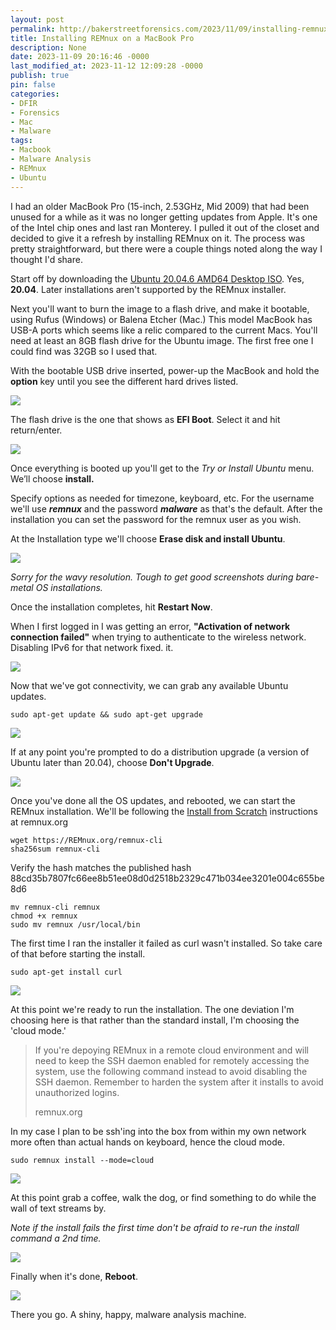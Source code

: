 ```yaml
---
layout: post
permalink: http://bakerstreetforensics.com/2023/11/09/installing-remnux-on-a-macbook-pro/
title: Installing REMnux on a MacBook Pro
description: None
date: 2023-11-09 20:16:46 -0000
last_modified_at: 2023-11-12 12:09:28 -0000
publish: true
pin: false
categories:
- DFIR
- Forensics
- Mac
- Malware
tags:
- Macbook
- Malware Analysis
- REMnux
- Ubuntu
---
```

I had an older MacBook Pro (15-inch, 2.53GHz, Mid 2009) that had been unused for a while as it was no longer getting updates from Apple. It's one of the Intel chip ones and last ran Monterey. I pulled it out of the closet and decided to give it a refresh by installing REMnux on it. The process was pretty straightforward, but there were a couple things noted along the way I thought I'd share.

Start off by downloading the [Ubuntu 20.04.6 AMD64 Desktop ISO](https://releases.ubuntu.com/20.04/ubuntu-20.04.6-desktop-amd64.iso). Yes, **20.04**. Later installations aren't supported by the REMnux installer.

Next you'll want to burn the image to a flash drive, and make it bootable, using Rufus (Windows) or Balena Etcher (Mac.) This model MacBook has USB-A ports which seems like a relic compared to the current Macs. You'll need at least an 8GB flash drive for the Ubuntu image. The first free one I could find was 32GB so I used that. 

With the bootable USB drive inserted, power-up the MacBook and hold the **option** key until you see the different hard drives listed.

![](https://bakerstreetforensics.com/wp-content/uploads/2023/11/img_9061.jpeg?w=1024)

The flash drive is the one that shows as **EFI Boot**. Select it and hit return/enter.

![](https://bakerstreetforensics.com/wp-content/uploads/2023/11/img_9062.jpeg?w=1024)

Once everything is booted up you'll get to the _Try or Install Ubuntu_ menu. We’ll choose **install.**

Specify options as needed for timezone, keyboard, etc. For the username we'll use _**remnux**_ and the password **_malware_** as that's the default. After the installation you can set the password for the remnux user as you wish.

At the Installation type we'll choose **Erase disk and install Ubuntu**.

![](https://bakerstreetforensics.com/wp-content/uploads/2023/11/img_9063.jpeg?w=1024)

_Sorry for the wavy resolution. Tough to get good screenshots during bare-metal OS installations._

Once the installation completes, hit **Restart Now**.

When I first logged in I was getting an error, **"Activation of network connection failed"** when trying to authenticate to the wireless network. Disabling IPv6 for that network fixed. it.

![](https://bakerstreetforensics.com/wp-content/uploads/2023/11/ipv6.png?w=1024)

Now that we've got connectivity, we can grab any available Ubuntu updates.
    
    
    sudo apt-get update && sudo apt-get upgrade

![](https://bakerstreetforensics.com/wp-content/uploads/2023/11/apt-update.png?w=1024)

If at any point you're prompted to do a distribution upgrade (a version of Ubuntu later than 20.04), choose **Don't Upgrade**.

![](https://bakerstreetforensics.com/wp-content/uploads/2023/11/no-upgrade.png?w=1024)

Once you've done all the OS updates, and rebooted, we can start the REMnux installation. We'll be following the [Install from Scratch](https://docs.remnux.org/install-distro/install-from-scratch) instructions at remnux.org
    
    
    wget https://REMnux.org/remnux-cli
    sha256sum remnux-cli 

Verify the hash matches the published hash 88cd35b7807fc66ee8b51ee08d0d2518b2329c471b034ee3201e004c655be8d6
    
    
    mv remnux-cli remnux
    chmod +x remnux
    sudo mv remnux /usr/local/bin

The first time I ran the installer it failed as curl wasn't installed. So take care of that before starting the install. 
    
    
    sudo apt-get install curl

![](https://bakerstreetforensics.com/wp-content/uploads/2023/11/curl.png?w=1024)

At this point we're ready to run the installation. The one deviation I'm choosing here is that rather than the standard install, I'm choosing the 'cloud mode.' 

> If you're depoying REMnux in a remote cloud environment and will need to keep the SSH daemon enabled for remotely accessing the system, use the following command instead to avoid disabling the SSH daemon. Remember to harden the system after it installs to avoid unauthorized logins.
> 
> remnux.org

In my case I plan to be ssh'ing into the box from within my own network more often than actual hands on keyboard, hence the cloud mode.
    
    
    sudo remnux install --mode=cloud

![](https://bakerstreetforensics.com/wp-content/uploads/2023/11/install.png?w=1024)

At this point grab a coffee, walk the dog, or find something to do while the wall of text streams by.

_Note if the install fails the first time don't be afraid to re-run the install command a 2nd time._

![](https://bakerstreetforensics.com/wp-content/uploads/2023/11/install-complete.png?w=1024)

Finally when it's done, **Reboot**.

![](https://bakerstreetforensics.com/wp-content/uploads/2023/11/remnux-on-macbook.png?w=1024)

There you go. A shiny, happy, malware analysis machine.
